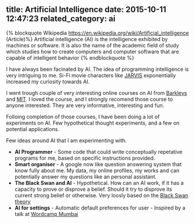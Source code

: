 title: Artificial Intelligence
date: 2015-10-11 12:47:23
related_category: ai
---
{% blockquote Wikipedia  https://en.wikipedia.org/wiki/Artificial_intelligence  (Article)%}
Artificial intelligence (AI) is the intelligence exhibited by machines or software. It is also the name of the academic field of study which studies how to create computers and computer software that are capable of intelligent behavior
{% endblockquote %}

I have always been facinated by AI. The idea of programming intelligence is very intriguing to me. Si-Fi movie characters like [JARVIS](http://marvelcinematicuniverse.wikia.com/wiki/J.A.R.V.I.S.) exponentially increased my curiosity towards AI.

I went trough couple of very interesting online courses on AI from [Barkleys](https://www.edx.org/course/artificial-intelligence-uc-berkeleyx-cs188-1x) and [MIT](http://ocw.mit.edu/courses/electrical-engineering-and-computer-science/6-034-artificial-intelligence-fall-2010/index.htm?utm_source=OCWDept&utm_medium=CarouselSm&utm_campaign=FeaturedCourse). I loved the course, and I strongly recomend those course to anyone interested. They are very informative, interesting and fun.

Folloing completion of those courses, I have been doing a lot of experiments on AI. Few hypothetical thought experiments, and a few on potential applications.

Few ideas around AI that I am experimenting with.

* **AI Programmer** - Some code that could write conceptually repetative programs for me, based on specific instructions provided.
* **Smart organiser** - A google now like question answering system that know fully about me. My data, my online profiles, my works and can potentially answer my questions like an personal assistant.
* **The Black Swan and AI** - Hypothetical. How can an AI work, if it has a capacity to prove or disprove a belief. Should it try to disprove its current strong belief or otherwise. Very loosly based on the [Black Swan theory](https://en.wikipedia.org/wiki/Black_swan_theory)
* **AI for settings** - Automatic default preferences for user - Inspired by a talk at [Wordcamp Mumbai](https://mumbai.wordcamp.org/2015/)
